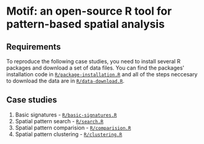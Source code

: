 # Motif: an open-source R tool for pattern-based spatial analysis

## Requirements

To reproduce the following case studies, you need to install several R packages and download a set of data files.
You can find the packages' installation code in [`R/package-installation.R`](R/package-installation.R) and all of the steps neccesary to download the data are in [`R/data-download.R`](R/data-download.R).

## Case studies

1. Basic signatures - [`R/basic-signatures.R`](R/basic_signatures.R)
2. Spatial pattern search - [`R/search.R`](R/search.R)
3. Spatial pattern comparision - [`R/comparision.R`](R/comparision.R)
4. Spatial pattern clustering - [`R/clustering.R`](R/clustering.R)
